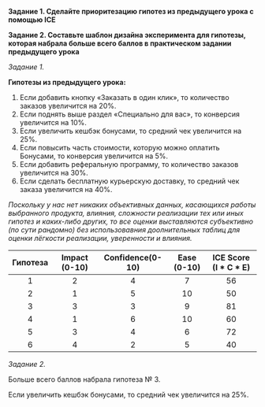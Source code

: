 **Задание 1. Сделайте приоритезацию гипотез из предыдущего урока с помощью ICE**

**Задание 2. Составьте шаблон дизайна эксперимента для гипотезы, которая набрала больше всего баллов в практическом задании предыдущего урока**

*Задание 1.*

**Гипотезы из предыдущего урока:**
1. Если добавить кнопку «Заказать в один клик», то количество заказов увеличится на 20%.
2. Если поднять выше раздел «Специально для вас», то конверсия увеличится на 10%.
3. Если увеличить кешбэк бонусами, то средний чек увеличится на 25%.
4. Если повысить часть стоимости, которую можно оплатить Бонусами, то конверсия увеличится на 5%.
5. Если добавить реферальную программу, то количество заказов увеличится на 30%.
6. Если сделать бесплатную курьерскую доставку, то средний чек заказа увеличится на 40%.

*Поскольку у нас нет никаких объективных данных, касающихся работы выбранного продукта, влияния, сложности реализации тех или иных гипотез и каких-либо других, то все оценки выставляются субъективно (по сути рандомно) без использовавния доолнительных таблиц для оценки лёгкости реализации, уверенности и влияния.*

| Гипотеза | Impact (0-10) | Confidence(0-10) | Ease (0-10) | ICE Score (I * C * E) |
|:---:|:---:|:---:|:---:|:---:|
|  1  |  2  |  4  |  7  | 56  |
|  2  |  1  |  5  | 10  | 50  |
|  3  |  3  |  3  |  9  | 81  |
|  4  |  1  |  6  | 10  | 60  |
|  5  |  3  |  4  |  6  | 72  |
|  6  |  4  |  2  |  5  | 40  |

*Задание 2.*

Больше всего баллов набрала гипотеза № 3. 

Если увеличить кешбэк бонусами, то средний чек увеличится на 25%.

